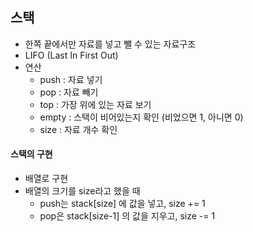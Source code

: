 ## 스택

- 한쪽 끝에서만 자료를 넣고 뺄 수 있는 자료구조
- LIFO (Last In First Out)
- 연산
  - push : 자료 넣기
  - pop : 자료 빼기
  - top : 가장 위에 있는 자료 보기
  - empty : 스택이 비어있는지 확인 (비었으면 1, 아니면 0)
  - size : 자료 개수 확인

#### 스택의 구현

- 배열로 구현
- 배열의 크기를 size라고 했을 때
  - push는 stack[size] 에 값을 넣고, size += 1
  - pop은 stack[size-1] 의 값을 지우고, size -= 1

